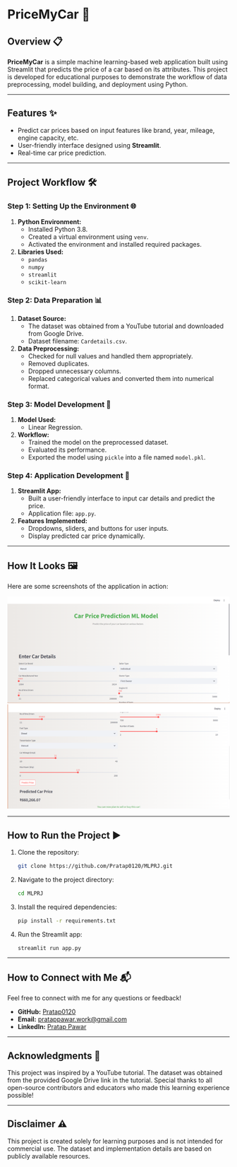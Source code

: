 # PriceMyCar 🚗

## Overview 📋
**PriceMyCar** is a simple machine learning-based web application built using Streamlit that predicts the price of a car based on its attributes. This project is developed for educational purposes to demonstrate the workflow of data preprocessing, model building, and deployment using Python.

---

## Features ✨
- Predict car prices based on input features like brand, year, mileage, engine capacity, etc.
- User-friendly interface designed using **Streamlit**.
- Real-time car price prediction.

---

## Project Workflow 🛠️

### Step 1: Setting Up the Environment 🌐
1. **Python Environment:**
   - Installed Python 3.8.
   - Created a virtual environment using `venv`.
   - Activated the environment and installed required packages.
2. **Libraries Used:**
   - `pandas`
   - `numpy`
   - `streamlit`
   - `scikit-learn`

### Step 2: Data Preparation 📊
1. **Dataset Source:**
   - The dataset was obtained from a YouTube tutorial and downloaded from Google Drive.
   - Dataset filename: `Cardetails.csv`.
2. **Data Preprocessing:**
   - Checked for null values and handled them appropriately.
   - Removed duplicates.
   - Dropped unnecessary columns.
   - Replaced categorical values and converted them into numerical format.

### Step 3: Model Development 🤖
1. **Model Used:**
   - Linear Regression.
2. **Workflow:**
   - Trained the model on the preprocessed dataset.
   - Evaluated its performance.
   - Exported the model using `pickle` into a file named `model.pkl`.

### Step 4: Application Development 🌟
1. **Streamlit App:**
   - Built a user-friendly interface to input car details and predict the price.
   - Application file: `app.py`.
2. **Features Implemented:**
   - Dropdowns, sliders, and buttons for user inputs.
   - Display predicted car price dynamically.

---

## How It Looks 🖼️

Here are some screenshots of the application in action:

![Home Page](image1.png)
![Prediction Page](image2.png)

---

## How to Run the Project ▶️

1. Clone the repository:
   ```bash
   git clone https://github.com/Pratap0120/MLPRJ.git
   ```
2. Navigate to the project directory:
   ```bash
   cd MLPRJ
   ```
3. Install the required dependencies:
   ```bash
   pip install -r requirements.txt
   ```
4. Run the Streamlit app:
   ```bash
   streamlit run app.py
   ```

---

## How to Connect with Me 📬

Feel free to connect with me for any questions or feedback!

- **GitHub:** [Pratap0120](https://github.com/Pratap0120)
- **Email:** pratappawar.work@gmail.com
- **LinkedIn:** [Pratap Pawar](https://linkedin.com/in/pratap12)

---

## Acknowledgments 🙏

This project was inspired by a YouTube tutorial. The dataset was obtained from the provided Google Drive link in the tutorial. Special thanks to all open-source contributors and educators who made this learning experience possible!

---

## Disclaimer ⚠️
This project is created solely for learning purposes and is not intended for commercial use. The dataset and implementation details are based on publicly available resources.

